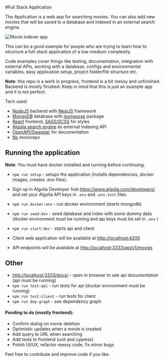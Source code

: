 #Full Stack Application

The Application is a web app for searching movies. You can also add new movies that will be saved to a database and indexed in an external search engine.

![Movie indexer app](assets/screenshot.png)

This can be a good example for people who are trying to learn how to structure a full-stack application of a low-medium complexity.

Code examples cover things like testing, documentation, integration with external APIs, working with a database, configs and environmental variables, easy application setup, project folder/file structure etc.

**Note**: this repo is a work in progress, frontend is a bit messy and unfinished. Backend is mostly finished. Keep in mind that this is just an example app and it is not perfect.

Tech used:

- [NodeJS](https://nodejs.org/en/) backend with [NestJS](https://nestjs.com/) framework
- [MongoDB](https://www.mongodb.com/) database with [mongoose](https://www.npmjs.com/package/mongoose) package
- [React](https://reactjs.org/) frontend, [SASS/SCSS](https://sass-lang.com/) for styles
- [Algolia search engine](https://www.algolia.com/) as external indexing API
- [OpenAPI/Swagger](https://swagger.io/) for documentation
- [Nx](https://nx.dev/) monorepo

## Running the application

**Note**: You must have docker installed and running before continuing.

- `npm run setup` - setups the application (installs dependencies, docker images, creates .env files).
- Sign up in Algolia Developer hub <https://www.algolia.com/developers/> and set your Algolia API keys in `.env` and `.env.test` files.
- `npm run docker:env` - run docker environment (starts mongodb)
- `npm run seed:dev` - seed database and index with some dummy data (docker environment must be running and api keys must be set in `.env` )
- `npm run start:dev` - starts api and client

- Client web application will be available at <http://localhost:4200>
- API endpoints will be available at <http://localhost:3333/api/v1/movies>

## Other

- <http://localhost:3333/docs/> - open in browser to see api documentation (api must be running)
- `npm run test:api` - run tests for api (docker environment must be running)
- `npm run test:client` - run tests for client
- `npm run dep-graph` - see dependency graph

#### Pending to do (mostly frontend):

- Confirm dialog on movie deletion
- Optimistic updates when a movie is created
- Add query to URL when searching
- Add tests to frontend (unit and cypress)
- Polish UI/UX, refactor messy code, fix minor bugs

Feel free to contribute and improve code if you like.

